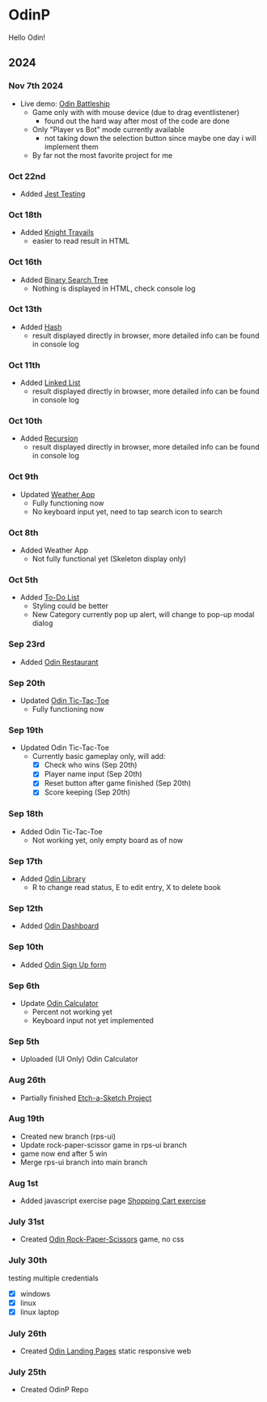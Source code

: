 # OdinP
Hello Odin!

## 2024

### Nov 7th 2024
- Live demo: [Odin Battleship](https://kileo123.github.io/OdinP/webpack/battleship/)
  - Game only with with mouse device (due to drag eventlistener)
    - found out the hard way after most of the code are done
  - Only "Player vs Bot" mode currently available
    - not taking down the selection button since maybe one day i will implement them
  - By far not the most favorite project for me
### Oct 22nd
- Added [Jest Testing](https://github.com/kileo123/OdinP/tree/main/TDD/01-jest)
### Oct 18th
- Added [Knight Travails](https://kileo123.github.io/OdinP/JsBasic/knight.html)
  - easier to read result in HTML 
### Oct 16th
- Added [Binary Search Tree](https://kileo123.github.io/OdinP/JsBasic/BST.html)
  - Nothing is displayed in HTML, check console log
### Oct 13th
- Added [Hash](https://kileo123.github.io/OdinP/JsBasic/hash.html)
  - result displayed directly in browser, more detailed info can be found in console log 
### Oct 11th
- Added [Linked List](https://kileo123.github.io/OdinP/JsBasic/linkedlist.html)
  - result displayed directly in browser, more detailed info can be found in console log 
### Oct 10th
- Added [Recursion](https://kileo123.github.io/OdinP/JsBasic/recursion.html)
  - result displayed directly in browser, more detailed info can be found in console log 
### Oct 9th
- Updated [Weather App](https://kileo123.github.io/OdinP/webpack/weather-app/)
  - Fully functioning now
  - No keyboard input yet, need to tap search icon to search
### Oct 8th
- Added Weather App
  - Not fully functional yet (Skeleton display only)
### Oct 5th
- Added [To-Do List](https://kileo123.github.io/OdinP/webpack/to-do-list/)
  - Styling could be better
  - New Category currently pop up alert, will change to pop-up modal dialog
### Sep 23rd
- Added [Odin Restaurant](https://kileo123.github.io/OdinP/webpack/odin-restaurant/)
### Sep 20th
- Updated [Odin Tic-Tac-Toe](https://kileo123.github.io/OdinP/JsBasic/ttt.html)
  - Fully functioning now
### Sep 19th 
- Updated Odin Tic-Tac-Toe
  - Currently basic gameplay only, will add:
    - [x] Check who wins (Sep 20th)
    - [x] Player name input (Sep 20th)
    - [x] Reset button after game finished (Sep 20th)
    - [x] Score keeping (Sep 20th)
### Sep 18th 
- Added Odin Tic-Tac-Toe
  - Not working yet, only empty board as of now
### Sep 17th 
- Added [Odin Library](https://kileo123.github.io/OdinP/JsBasic/library.html)
  - R to change read status, E to edit entry, X to delete book
### Sep 12th
- Added [Odin Dashboard](https://kileo123.github.io/OdinP/JsBasic/dashboard.html)
### Sep 10th
- Added [Odin Sign Up form](https://kileo123.github.io/OdinP/JsBasic/signup.html)
### Sep 6th
- Update [Odin Calculator](https://kileo123.github.io/OdinP/Foundations/calc.html)
  - Percent not working yet
  - Keyboard input not yet implemented
### Sep 5th
- Uploaded (UI Only) Odin Calculator
### Aug 26th
- Partially finished [Etch-a-Sketch Project](https://kileo123.github.io/OdinP/Foundations/eas.html)
### Aug 19th
- Created new branch (rps-ui) 
- Update rock-paper-scissor game in rps-ui branch 
- game now end after 5 win
- Merge rps-ui branch into main branch
### Aug 1st
- Added javascript exercise page [Shopping Cart exercise](https://kileo123.github.io/OdinP/Foundations/shoppinglist.html)
### July 31st
- Created [Odin Rock-Paper-Scissors](https://kileo123.github.io/OdinP/Foundations/rps.html) game, no css
### July 30th
testing multiple credentials
- [x] windows
- [x] linux
- [x] linux laptop
### July 26th
- Created [Odin Landing Pages](https://kileo123.github.io/OdinP/Foundations/landingpage.html) static responsive web
### July 25th
- Created OdinP Repo


